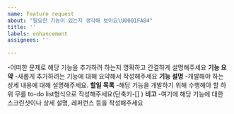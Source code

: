 ```yaml
---
name: Feature request
about: "필요한 기능이 있는지 생각해 보아요\U0001FA84"
title: ''
labels: enhancement
assignees: ''

---
```


-어떠한 문제로 해당 기능을 추가하려 하는지 명확하고 간결하게 설명해주세요
**기능 요약**
-새롭게 추가하려는 기능에 대해 요약해서 작성해주세요
**기능 설명**
-개발해야 하는 상세 내용에 대해 설명해주세요.
**할일 목록**
-해당 기능을 개발하기 위해 수행해야 할 하위 무를 to-do list형식으로 작성해주세요(단축키-[] )
**비고**
-여기에 해당 기능에 대한 스크린샷이나 상세 설명, 레퍼런스 등을 작성해주세요
